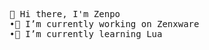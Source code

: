 <pre>
👋 Hi there, I'm Zenpo
•🔭 I’m currently working on Zenxware
•🌱 I’m currently learning Lua
</pre>
